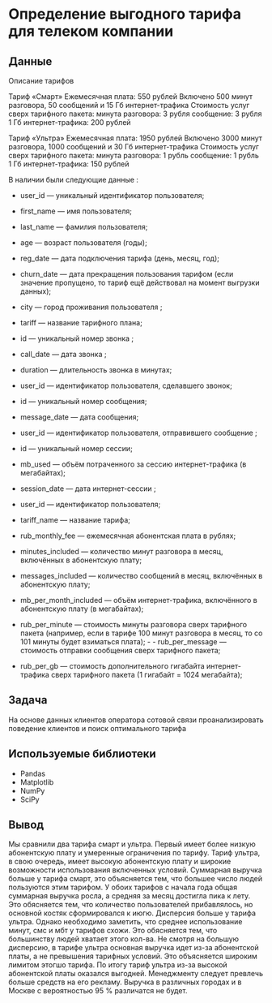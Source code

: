 # Определение выгодного тарифа для телеком компании



## Данные


Описание тарифов

Тариф «Смарт» Ежемесячная плата: 550 рублей Включено 500 минут разговора, 50 сообщений и 15 Гб интернет-трафика Стоимость услуг сверх тарифного пакета: минута разговора: 3 рубля сообщение: 3 рубля 1 Гб интернет-трафика: 200 рублей

Тариф «Ультра» Ежемесячная плата: 1950 рублей Включено 3000 минут разговора, 1000 сообщений и 30 Гб интернет-трафика Стоимость услуг сверх тарифного пакета: минута разговора: 1 рубль сообщение: 1 рубль 1 Гб интернет-трафика: 150 рублей

В наличии были следующие данные :

 - user_id — уникальный идентификатор пользователя;
 - first_name — имя пользователя;
 - last_name — фамилия пользователя;
 - age — возраст пользователя (годы);
 - reg_date — дата подключения тарифа (день, месяц, год);
 - churn_date — дата прекращения пользования тарифом (если значение пропущено, то тариф ещё действовал на момент выгрузки данных);
 - city — город проживания пользователя ;
 - tariff — название тарифного плана;
 - id — уникальный номер звонка ;
 - call_date — дата звонка ;
 - duration — длительность звонка в минутах;
 - user_id — идентификатор пользователя, сделавшего звонок;
- id — уникальный номер сообщения; 
- message_date — дата сообщения;
- user_id — идентификатор пользователя, отправившего сообщение ;
- id — уникальный номер сессии;
- mb_used — объём потраченного за сессию интернет-трафика (в мегабайтах);
- session_date — дата интернет-сессии ;
- user_id — идентификатор пользователя;

- tariff_name — название тарифа; 
- rub_monthly_fee — ежемесячная абонентская плата в рублях; 
- minutes_included — количество минут разговора в месяц, включённых в абонентскую плату;
- messages_included — количество сообщений в месяц, включённых в абонентскую плату; 
- mb_per_month_included — объём интернет-трафика, включённого в абонентскую плату (в мегабайтах);
- rub_per_minute — стоимость минуты разговора сверх тарифного пакета (например, если в тарифе 100 минут разговора в месяц, то со 101 минуты будет взиматься плата); - - rub_per_message — стоимость отправки сообщения сверх тарифного пакета; 
- rub_per_gb — стоимость дополнительного гигабайта интернет-трафика сверх тарифного пакета (1 гигабайт = 1024 мегабайта);

## Задача

На основе данных клиентов оператора сотовой связи проанализировать поведение клиентов и поиск оптимального тарифа

## Используемые библиотеки
- Pandas
- Matplotlib
- NumPy
- SciPy

## Вывод
Мы сравнили два тарифа смарт и ультра. Первый имеет более низкую абонентскую плату и умеренные ограничения по тарифу. Тариф ультра, в свою очередь, имеет высокую абонентскую плату и широкие возможности использования включенных условий. Суммарная выручка больше у тарифа смарт, это объясняется тем, что большее число людей пользуются этим тарифом. У обоих тарифов с начала года общая суммарная выручка росла, а средняя за месяц достигла пика к лету. Это обясняется тем, что количество пользователей прибавлялось, но основной костяк сформировался к июгю. Дисперсия больше у тарифа ультра. Однако необходимо заметить, что среднее использование минут, смс и мбт у тарифов схожи. Это обясняется тем, что большинству людей хватает этого кол-ва. Не смотря на большую дисперсию, в тарифе ультра основная выручка идет из-за абонентской платы, а не превышения тарифных условий. Это объясняется широким лимитом этогшо тарифа. По итогу тариф ультра из-за высокой абонентской платы оказался выгодней. Менеджменту следует превлечь больше средств на его рекламу. Выручка в различных городах и в Москве с вероятностью 95 % различатся не будет.




